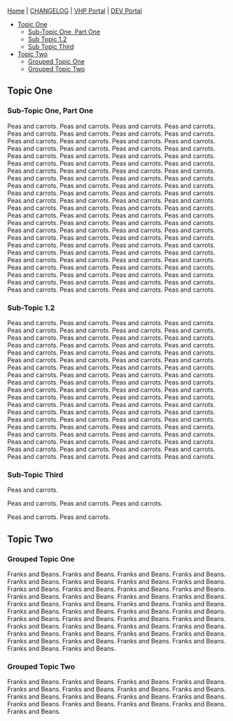 [Home](../../) | [CHANGELOG](CHANGELOG.md) | [VHP Portal](https://vhpportal.com) | [DEV Portal](https://dev.vhpportal.com)

- [Topic One](#topic-one)
  - [Sub-Topic One, Part One](#sub-topic-one-part-one)
  - [Sub Topic 1.2](#sub-topic-1.2)
  - [Sub Topic Third](#sub-topic-third)
- [Topic Two](#topic-two)
  - [Grouped Topic One](#grouped-topic-one)
  - [Grouped Topic Two](#grouped-topic-two)

## Topic One
### Sub-Topic One, Part One
Peas and carrots. Peas and carrots. Peas and carrots. Peas and carrots. Peas and carrots. Peas and carrots. Peas and carrots. Peas and carrots. Peas and carrots. Peas and carrots. Peas and carrots. Peas and carrots. Peas and carrots. Peas and carrots. Peas and carrots. Peas and carrots. Peas and carrots. Peas and carrots. Peas and carrots. Peas and carrots. Peas and carrots. Peas and carrots. Peas and carrots. Peas and carrots. Peas and carrots. Peas and carrots. Peas and carrots. Peas and carrots. Peas and carrots. Peas and carrots. Peas and carrots. Peas and carrots. Peas and carrots. Peas and carrots. Peas and carrots. Peas and carrots. Peas and carrots. Peas and carrots. Peas and carrots. Peas and carrots. Peas and carrots. Peas and carrots. Peas and carrots. Peas and carrots. Peas and carrots. Peas and carrots. Peas and carrots. Peas and carrots. Peas and carrots. Peas and carrots. Peas and carrots. Peas and carrots. Peas and carrots. Peas and carrots. Peas and carrots. Peas and carrots. Peas and carrots. Peas and carrots. Peas and carrots. Peas and carrots. Peas and carrots. Peas and carrots. Peas and carrots. Peas and carrots. Peas and carrots. Peas and carrots. Peas and carrots. Peas and carrots. Peas and carrots. Peas and carrots. Peas and carrots. Peas and carrots. Peas and carrots. Peas and carrots. Peas and carrots. Peas and carrots. Peas and carrots. Peas and carrots. Peas and carrots. Peas and carrots. Peas and carrots. Peas and carrots. Peas and carrots. Peas and carrots. Peas and carrots. Peas and carrots. Peas and carrots. Peas and carrots. Peas and carrots. Peas and carrots. Peas and carrots. Peas and carrots. 

### Sub-Topic 1.2
Peas and carrots. Peas and carrots. Peas and carrots. Peas and carrots. Peas and carrots. Peas and carrots. Peas and carrots. Peas and carrots. Peas and carrots. Peas and carrots. Peas and carrots. Peas and carrots. Peas and carrots. Peas and carrots. Peas and carrots. Peas and carrots. Peas and carrots. Peas and carrots. Peas and carrots. Peas and carrots. Peas and carrots. Peas and carrots. Peas and carrots. Peas and carrots. Peas and carrots. Peas and carrots. Peas and carrots. Peas and carrots. Peas and carrots. Peas and carrots. Peas and carrots. Peas and carrots. Peas and carrots. Peas and carrots. Peas and carrots. Peas and carrots. Peas and carrots. Peas and carrots. Peas and carrots. Peas and carrots. Peas and carrots. Peas and carrots. Peas and carrots. Peas and carrots. Peas and carrots. Peas and carrots. Peas and carrots. Peas and carrots. Peas and carrots. Peas and carrots. Peas and carrots. Peas and carrots. Peas and carrots. Peas and carrots. Peas and carrots. Peas and carrots. Peas and carrots. Peas and carrots. Peas and carrots. Peas and carrots. Peas and carrots. Peas and carrots. Peas and carrots. Peas and carrots. Peas and carrots. Peas and carrots. Peas and carrots. Peas and carrots. Peas and carrots. Peas and carrots. Peas and carrots. Peas and carrots. Peas and carrots. Peas and carrots. Peas and carrots. Peas and carrots. 

### Sub-Topic Third
Peas and carrots.

Peas and carrots. Peas and carrots. Peas and carrots. 

Peas and carrots. Peas and carrots. 

## Topic Two
### Grouped Topic One
Franks and Beans. Franks and Beans. Franks and Beans. Franks and Beans. Franks and Beans. Franks and Beans. Franks and Beans. Franks and Beans. Franks and Beans. Franks and Beans. Franks and Beans. Franks and Beans. Franks and Beans. Franks and Beans. Franks and Beans. Franks and Beans. Franks and Beans. Franks and Beans. Franks and Beans. Franks and Beans. Franks and Beans. Franks and Beans. Franks and Beans. Franks and Beans. Franks and Beans. Franks and Beans. Franks and Beans. Franks and Beans. Franks and Beans. Franks and Beans. Franks and Beans. Franks and Beans. Franks and Beans. Franks and Beans. Franks and Beans. Franks and Beans. Franks and Beans. Franks and Beans. Franks and Beans. Franks and Beans. Franks and Beans. Franks and Beans. 

### Grouped Topic Two
Franks and Beans. 
Franks and Beans. 
Franks and Beans. 
Franks and Beans. 
Franks and Beans. 
Franks and Beans. 
Franks and Beans. 
Franks and Beans. 
Franks and Beans. 
Franks and Beans. 
Franks and Beans. 
Franks and Beans. 
Franks and Beans. 
Franks and Beans. 
Franks and Beans. 
Franks and Beans. 
Franks and Beans. 
